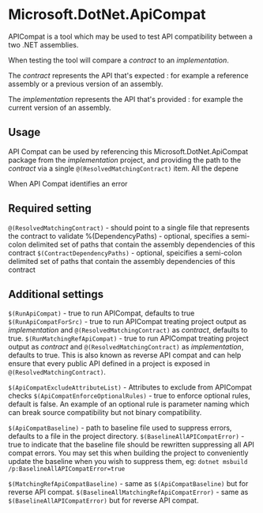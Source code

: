# Microsoft.DotNet.ApiCompat

APICompat is a tool which may be used to test API compatibility between a two .NET assemblies.

When testing the tool will compare a *contract* to an *implementation*.  

The *contract* represents the API that's expected : for example a reference assembly or a previous version of an assembly.

The *implementation* represents the API that's provided : for example the current version of an assembly.

## Usage

API Compat can be used by referencing this Microsoft.DotNet.ApiCompat package from the *implementation* project, and providing the path to the *contract* via a single `@(ResolvedMatchingContract)` item.  All the depene

When API Compat identifies an error 

## Required setting

`@(ResolvedMatchingContract)` - should point to a single file that represents the contract to validate
    %(DependencyPaths) - optional, specifies a semi-colon delimited set of paths that contain the assembly dependencies of this contract
`$(ContractDependencyPaths)` - optional, speicifies a semi-colon delimited set of paths that contain the assembly dependencies of this contract

## Additional settings

`$(RunApiCompat)` - true to run APICompat, defaults to true
`$(RunApiCompatForSrc)` - true to run APICompat treating project output as *implementation* and `@(ResolvedMatchingContract)` as *contract*, defaults to true.
`$(RunMatchingRefApiCompat)` - true to run APICompat treating project output as *contract* and  `@(ResolvedMatchingContract)` as *implementation*, defaults to true.  This is also known as reverse API compat and can help ensure that every public API defined in a project is exposed in `@(ResolvedMatchingContract)`.

`$(ApiCompatExcludeAttributeList)` - Attributes to exclude from APICompat checks 
`$(ApiCompatEnforceOptionalRules)` - true to enforce optional rules, default is false.  An example of an optional rule is parameter naming which can break source compatibility but not binary compatibility.


`$(ApiCompatBaseline)` - path to baseline file used to suppress errors, defaults to a file in the project directory.
`$(BaselineAllAPICompatError)` - true to indicate that the baseline file should be rewritten suppressing all API compat errors.  You may set this when building the project to conveniently update the baseline when you wish to suppress them, eg: `dotnet msbuild /p:BaselineAllAPICompatError=true`

`$(MatchingRefApiCompatBaseline)` - same as `$(ApiCompatBaseline)` but for reverse API compat.
`$(BaselineAllMatchingRefApiCompatError)` - same as `$(BaselineAllAPICompatError)` but for reverse API compat.
